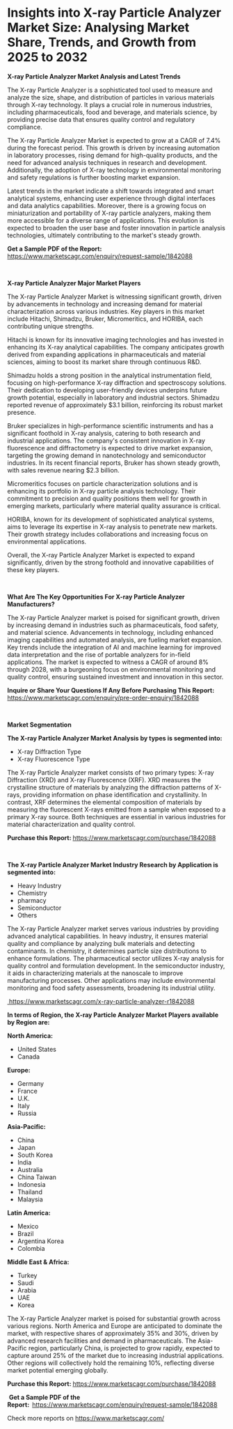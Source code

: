 <p><h1>Insights into X-ray Particle Analyzer Market Size: Analysing Market Share, Trends, and Growth from 2025 to 2032</h1></p><p><strong>X-ray Particle Analyzer Market Analysis and Latest Trends</strong></p>
<p><p>The X-ray Particle Analyzer is a sophisticated tool used to measure and analyze the size, shape, and distribution of particles in various materials through X-ray technology. It plays a crucial role in numerous industries, including pharmaceuticals, food and beverage, and materials science, by providing precise data that ensures quality control and regulatory compliance.</p><p>The X-ray Particle Analyzer Market is expected to grow at a CAGR of 7.4% during the forecast period. This growth is driven by increasing automation in laboratory processes, rising demand for high-quality products, and the need for advanced analysis techniques in research and development. Additionally, the adoption of X-ray technology in environmental monitoring and safety regulations is further boosting market expansion. </p><p>Latest trends in the market indicate a shift towards integrated and smart analytical systems, enhancing user experience through digital interfaces and data analytics capabilities. Moreover, there is a growing focus on miniaturization and portability of X-ray particle analyzers, making them more accessible for a diverse range of applications. This evolution is expected to broaden the user base and foster innovation in particle analysis technologies, ultimately contributing to the market's steady growth.</p></p>
<p><strong>Get a Sample PDF of the Report:&nbsp;</strong> <a href="https://www.marketscagr.com/enquiry/request-sample/1842088?utm_campaign=3166&utm_medium=2&utm_source=Github&utm_content=ia&utm_term=26032025&utm_id=x-ray-particle-analyzer">https://www.marketscagr.com/enquiry/request-sample/1842088</a></p>
<p>&nbsp;</p>
<p><strong>X-ray Particle Analyzer Major Market Players</strong></p>
<p><p>The X-ray Particle Analyzer Market is witnessing significant growth, driven by advancements in technology and increasing demand for material characterization across various industries. Key players in this market include Hitachi, Shimadzu, Bruker, Micromeritics, and HORIBA, each contributing unique strengths.</p><p>Hitachi is known for its innovative imaging technologies and has invested in enhancing its X-ray analytical capabilities. The company anticipates growth derived from expanding applications in pharmaceuticals and material sciences, aiming to boost its market share through continuous R&D.</p><p>Shimadzu holds a strong position in the analytical instrumentation field, focusing on high-performance X-ray diffraction and spectroscopy solutions. Their dedication to developing user-friendly devices underpins future growth potential, especially in laboratory and industrial sectors. Shimadzu reported revenue of approximately $3.1 billion, reinforcing its robust market presence.</p><p>Bruker specializes in high-performance scientific instruments and has a significant foothold in X-ray analysis, catering to both research and industrial applications. The company's consistent innovation in X-ray fluorescence and diffractometry is expected to drive market expansion, targeting the growing demand in nanotechnology and semiconductor industries. In its recent financial reports, Bruker has shown steady growth, with sales revenue nearing $2.3 billion.</p><p>Micromeritics focuses on particle characterization solutions and is enhancing its portfolio in X-ray particle analysis technology. Their commitment to precision and quality positions them well for growth in emerging markets, particularly where material quality assurance is critical.</p><p>HORIBA, known for its development of sophisticated analytical systems, aims to leverage its expertise in X-ray analysis to penetrate new markets. Their growth strategy includes collaborations and increasing focus on environmental applications.</p><p>Overall, the X-ray Particle Analyzer Market is expected to expand significantly, driven by the strong foothold and innovative capabilities of these key players.</p></p>
<p>&nbsp;</p>
<p><strong>What Are The Key Opportunities For X-ray Particle Analyzer Manufacturers?</strong></p>
<p><p>The X-ray Particle Analyzer market is poised for significant growth, driven by increasing demand in industries such as pharmaceuticals, food safety, and material science. Advancements in technology, including enhanced imaging capabilities and automated analysis, are fueling market expansion. Key trends include the integration of AI and machine learning for improved data interpretation and the rise of portable analyzers for in-field applications. The market is expected to witness a CAGR of around 8% through 2028, with a burgeoning focus on environmental monitoring and quality control, ensuring sustained investment and innovation in this sector.</p></p>
<p><strong>Inquire or Share Your Questions If Any Before Purchasing This Report:</strong> <a href="https://www.marketscagr.com/enquiry/pre-order-enquiry/1842088?utm_campaign=3166&utm_medium=2&utm_source=Github&utm_content=ia&utm_term=26032025&utm_id=x-ray-particle-analyzer">https://www.marketscagr.com/enquiry/pre-order-enquiry/1842088</a></p>
<p>&nbsp;</p>
<p><strong>Market Segmentation</strong></p>
<p><strong>The X-ray Particle Analyzer Market Analysis by types is segmented into:</strong></p>
<p><ul><li>X-ray Diffraction Type</li><li>X-ray Fluorescence Type</li></ul></p>
<p><p>The X-ray Particle Analyzer market consists of two primary types: X-ray Diffraction (XRD) and X-ray Fluorescence (XRF). XRD measures the crystalline structure of materials by analyzing the diffraction patterns of X-rays, providing information on phase identification and crystallinity. In contrast, XRF determines the elemental composition of materials by measuring the fluorescent X-rays emitted from a sample when exposed to a primary X-ray source. Both techniques are essential in various industries for material characterization and quality control.</p></p>
<p><strong>Purchase this Report:&nbsp;</strong><a href="https://www.marketscagr.com/purchase/1842088?utm_campaign=3166&utm_medium=2&utm_source=Github&utm_content=ia&utm_term=26032025&utm_id=x-ray-particle-analyzer">https://www.marketscagr.com/purchase/1842088</a></p>
<p>&nbsp;</p>
<p><strong>The X-ray Particle Analyzer Market Industry Research by Application is segmented into:</strong></p>
<p><ul><li>Heavy Industry</li><li>Chemistry</li><li>pharmacy</li><li>Semiconductor</li><li>Others</li></ul></p>
<p><p>The X-ray Particle Analyzer market serves various industries by providing advanced analytical capabilities. In heavy industry, it ensures material quality and compliance by analyzing bulk materials and detecting contaminants. In chemistry, it determines particle size distributions to enhance formulations. The pharmaceutical sector utilizes X-ray analysis for quality control and formulation development. In the semiconductor industry, it aids in characterizing materials at the nanoscale to improve manufacturing processes. Other applications may include environmental monitoring and food safety assessments, broadening its industrial utility.</p></p>
<p><a href="https://www.marketscagr.com/x-ray-particle-analyzer-r1842088?utm_campaign=3166&utm_medium=2&utm_source=Github&utm_content=ia&utm_term=26032025&utm_id=x-ray-particle-analyzer">&nbsp;https://www.marketscagr.com/x-ray-particle-analyzer-r1842088</a></p>
<p><strong>In terms of Region, the X-ray Particle Analyzer Market Players available by Region are:</strong></p>
<p>
    <p> <strong> North America: </strong>
        <ul>
            <li>United States</li>
            <li>Canada</li>
        </ul>
        </p> 
    <p> <strong> Europe: </strong>
        <ul>
            <li>Germany</li>
            <li>France</li>
            <li>U.K.</li>
            <li>Italy</li>
            <li>Russia</li>
        </ul>
        </p> 
    <p> <strong> Asia-Pacific: </strong>
        <ul>
            <li>China</li>
            <li>Japan</li>
            <li>South Korea</li>
            <li>India</li>
            <li>Australia</li>
            <li>China Taiwan</li>
            <li>Indonesia</li>
            <li>Thailand</li>
            <li>Malaysia</li>
        </ul>
        </p> 
    <p> <strong> Latin America: </strong>
        <ul>
            <li>Mexico</li>
            <li>Brazil</li>
            <li>Argentina Korea</li>
            <li>Colombia</li>
        </ul>
        </p> 
    <p> <strong> Middle East & Africa: </strong>
        <ul>
            <li>Turkey</li>
            <li>Saudi</li>
            <li>Arabia</li>
            <li>UAE</li>
            <li>Korea</li>
        </ul>
    </p>
    </p>
<p><p>The X-ray Particle Analyzer market is poised for substantial growth across various regions. North America and Europe are anticipated to dominate the market, with respective shares of approximately 35% and 30%, driven by advanced research facilities and demand in pharmaceuticals. The Asia-Pacific region, particularly China, is projected to grow rapidly, expected to capture around 25% of the market due to increasing industrial applications. Other regions will collectively hold the remaining 10%, reflecting diverse market potential emerging globally.</p></p>
<p><strong>Purchase this Report: </strong><a href="https://www.marketscagr.com/purchase/1842088?utm_campaign=3166&utm_medium=2&utm_source=Github&utm_content=ia&utm_term=26032025&utm_id=x-ray-particle-analyzer">https://www.marketscagr.com/purchase/1842088</a></p>
<p>&nbsp;<strong>Get a Sample PDF of the Report:&nbsp;&nbsp;</strong><a href="https://www.marketscagr.com/enquiry/request-sample/1842088?utm_campaign=3166&utm_medium=2&utm_source=Github&utm_content=ia&utm_term=26032025&utm_id=x-ray-particle-analyzer">https://www.marketscagr.com/enquiry/request-sample/1842088</a></p>
<p><strong></strong></p>
<p>Check more reports on <a href="https://www.marketscagr.com/?utm_campaign=3166&utm_medium=2&utm_source=Github&utm_content=ia&utm_term=26032025&utm_id=x-ray-particle-analyzer">https://www.marketscagr.com/</a></p>